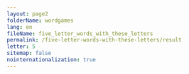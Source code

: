 ```yaml
---
layout: page2
folderName: wordgames
lang: en
fileName: five_letter_words_with_these_letters
permalink: /five-letter-words-with-these-letters/result
letter: 5
sitemap: false
nointernationalization: true
---
```

